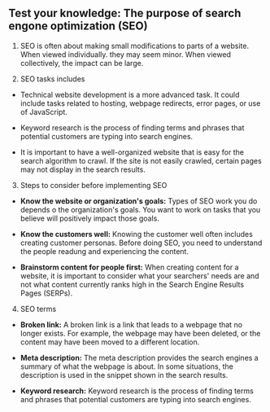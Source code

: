 ## Test your knowledge: The purpose of search engone optimization (SEO)

1. SEO is often about making small modifications to parts of a website. When viewed individually. they may seem minor. When viewed collectively, the impact can be large.

2. SEO tasks includes

- Technical website development is a more advanced task. It could include tasks related to hosting, webpage redirects, error pages, or use of JavaScript.

- Keyword research is the process of finding terms and phrases that potential customers are typing into search engines.

- It is important to have a well-organized website that is easy for the search algorithm to crawl. If the site is not easily crawled, certain pages may not display in the search results. 

3. Steps to consider before implementing SEO

- **Know the website or organization's goals:** 
Types of SEO work you do depends o the organization's goals. You want to work on tasks that you believe will positively impact those goals.

- **Know the customers well:**
Knowing the customer well often includes creating customer personas. Before doing SEO, you need to understand the people readung and experiencing the content.

- **Brainstorm content for people first:**
When creating content for a website, it is important to consider what your searchers'
needs are and not what content currently ranks high in the Search Engine Results Pages (SERPs).


4. SEO terms

- **Broken link:**
A broken link is a link that leads to a webpage that no longer exists. For example, the webpage may have been deleted, or the content may have been moved to a different location.

- **Meta description:**
The meta description provides the search engines a summary of what the webpage is about. In some situations, the description is used in the snippet shown in the search results.

- **Keyword research:**
Keyword research is the process of finding terms and phrases that potential customers are typing into search engines.
